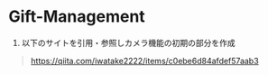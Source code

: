 # Gift-Management
1. 以下のサイトを引用・参照しカメラ機能の初期の部分を作成
> https://qiita.com/iwatake2222/items/c0ebe6d84afdef57aab3
